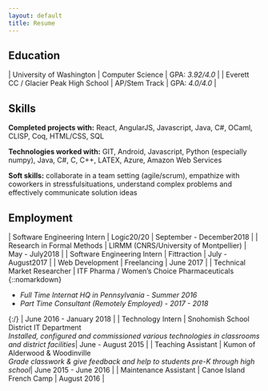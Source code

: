 ```yaml
---
layout: default
title: Resume
---
```


## Education

| University of Washington | Computer Science | GPA: *3.92/4.0* |
| Everett CC / Glacier Peak High School | AP/Stem Track | GPA: *4.0/4.0* |

## Skills

**Completed projects with:** React, AngularJS, Javascript, Java, C#, OCaml, CLISP, Coq, HTML/CSS, SQL

**Technologies worked with:** GIT, Android, Javascript, Python (especially numpy), Java, C#, C, C++, LATEX, Azure, Amazon Web Services

**Soft skills:** collaborate in a team setting (agile/scrum), empathize with coworkers in stressfulsituations, understand complex problems and effectively communicate solution ideas

## Employment

| Software Engineering Intern | Logic20/20 | September - December2018 |
| Research in Formal Methods | LIRMM (CNRS/University of Montpellier) | May - July2018 |
| Software Engineering Intern | Fittraction | July - August2017 |
| Web Development | Freelancing | June 2017 |
| Technical Market Researcher | ITF Pharma / Women’s Choice Pharmaceuticals {::nomarkdown}<ul><li><i>Full Time Internat HQ in Pennsylvania - Summer 2016</i></li><li><i>Part Time Consultant (Remotely Employed) - 2017 - 2018</i></li></ul>{:/} | June 2016 - January 2018 |
| Technology Intern | Snohomish School District IT Department <br/>*Installed, configured and commissioned various technologies in classrooms and district facilities*| June - August 2015 |
| Teaching Assistant | Kumon of Alderwood & Woodinville <br/> *Grade classwork & give feedback and help to students pre-K through high school*| June 2015 - June 2016 |
| Maintenance Assistant | Canoe Island French Camp | August 2016 |